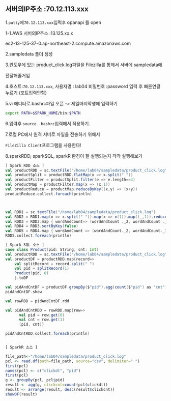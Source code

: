 ## 서버의IP주소  :70.12.113.xxx

1.`putty`에`70.12.113.xxx`입력후  opanapi 를 open

1-1.AWS 서버의IP주소  :13.125.xx.x

ec2-13-125-37-0.ap-northeast-2.compute.amazonaws.com



2.sampledata 폴더 생성

3.윈도우에 있는 product_click.log파일을 Filezilla를 통해서 서버에 sampledata에

전달해줄거임

4.호스트:`70.12.113.xxx`, 사용자명 : lab04 비밀번호 :password 입력 후 빠른연결 누르기 (포트입력안함)

5.vi 에디터로.bashrc파일 오픈 -> 제일마지막행에 입력하기

```bash
export PATH=$SPARK_HOME/bin:$PATH
```

6.입력후 `source .bashrc`입력해서 적용하기.

7.로컬 PC에서 원격 서버로 파일을 전송하기 위해서

`FileZilla Client`프로그램을 사용한다!

8.sparkRDD, sparkSQL, sparkR 환경이 잘 실행되는지 각각 실행해보기

```scala
[ Spark RDD 소스 ]
val productRDD = sc.textFile("/home/lab04/sampledata/product_click.log")
val productSplit = productRDD.flatMap(x => x.split(" "))
val productFilter = productSplit.filter(e => e.length==4)
val productMap = productFilter.map(x => (x,1))
val productReduce = productMap.reduceByKey((x,y) => (x+y))
productReduce.collect.foreach(println)



val RDD1 = sc.textFile("/home/lab04/sampledata/product_click.log")
val RDD2 = RDD1.map(x => x.split(" ")).map(x => x(1)).map((_,1)).reduceByKey(_+_)
val RDD3 = RDD2.map { wordAndCount=> (wordAndCount ._2, wordAndCount ._1) }
val RDD4 = RDD3.sortByKey(false)
val RDD5 = RDD4.map { wordAndCount => (wordAndCount._2, wordAndCount._1) }
RDD5.collect.foreach(println)
```



```scala
[ Spark SQL 소스 ]
case class Product(pid: String, cnt: Int)
val productRDD = sc.textFile("/home/lab04/sampledata/product_click.log")
val productDF = productRDD.map{record=>
    val splitRecord = record.split(" ")
    val pid = splitRecord(1)
    Product(pid, 0)
    }.toDF

val pidAndCntDF = productDF.groupBy($"pid").agg(count($"pid") as "cnt").orderBy($"cnt".desc)
pidAndCntDF.show

val rowRDD = pidAndCntDF.rdd

val pidAndCntRDD = rowRDD.map{row=>
      val pid = row.get(0)
      val cnt = row.get(1)
      (pid, cnt)}

pidAndCntRDD.collect.foreach(println)
```

```R

[ SparkR 소스 ]

file_path<-"/home/lab04/sampledata/product_click.log"
pcl <- read.df(path=file_path, source="csv", delimiter=" ")
first(pcl)
names(pcl) <- c("clickdt", "pid")
first(pcl)
g <- groupBy(pcl, pcl$pid)
result <- agg(g, clickcnt=count(pcl$clickdt))
result <- arrange(result, desc(result$clickcnt))
showDF(result)
```

